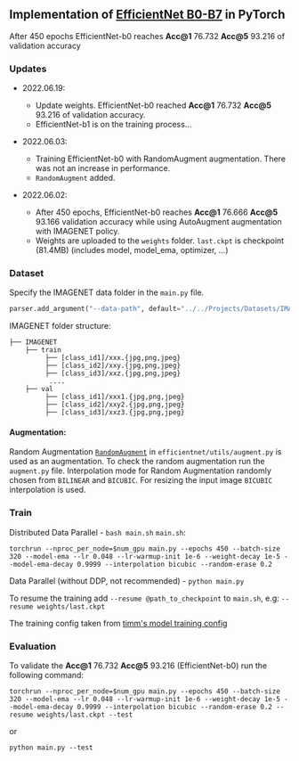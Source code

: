## Implementation of [EfficientNet B0-B7](https://arxiv.org/abs/1905.11946) in PyTorch

After 450 epochs EfficientNet-b0 reaches **Acc@1** 76.732 **Acc@5** 93.216 of validation accuracy

### Updates
* 2022.06.19:
    - Update weights. EfficientNet-b0 reached **Acc@1** 76.732 **Acc@5** 93.216 of validation accuracy.
    - EfficientNet-b1 is on the training process...

* 2022.06.03:
    - Training EfficientNet-b0 with RandomAugment augmentation. There was not an increase in performance.
    - `RandomAugment` added.

* 2022.06.02:
    - After 450 epochs, EfficientNet-b0 reaches **Acc@1** 76.666 **Acc@5** 93.166 validation accuracy while using
      AutoAugment augmentation with IMAGENET policy.
    - Weights are uploaded to the `weights` folder. `last.ckpt` is checkpoint (81.4MB) (includes model, model_ema,
      optimizer, ...)

### Dataset

Specify the IMAGENET data folder in the `main.py` file.

``` python
parser.add_argument("--data-path", default="../../Projects/Datasets/IMAGENET/", type=str, help="dataset path")
```

IMAGENET folder structure:

```
├── IMAGENET 
    ├── train
         ├── [class_id1]/xxx.{jpg,png,jpeg}
         ├── [class_id2]/xxy.{jpg,png,jpeg}
         ├── [class_id3]/xxz.{jpg,png,jpeg}
          ....
    ├── val
         ├── [class_id1]/xxx1.{jpg,png,jpeg}
         ├── [class_id2]/xxy2.{jpg,png,jpeg}
         ├── [class_id3]/xxz3.{jpg,png,jpeg}
```

#### Augmentation:

Random Augmentation [`RandomAugment`](efficientnet/utils/augment.py) in `efficientnet/utils/augment.py` is used as an
augmentation. To check the random augmentation run the `augment.py` file. Interpolation mode for Random Augmentation
randomly chosen from `BILINEAR` and `BICUBIC`. For resizing the input image `BICUBIC` interpolation is used.

### Train

Distributed Data Parallel - `bash main.sh`
`main.sh`:

```
torchrun --nproc_per_node=$num_gpu main.py --epochs 450 --batch-size 320 --model-ema --lr 0.048 --lr-warmup-init 1e-6 --weight-decay 1e-5 --model-ema-decay 0.9999 --interpolation bicubic --random-erase 0.2
```

Data Parallel (without DDP, not recommended) - `python main.py`

To resume the training add `--resume @path_to_checkpoint` to `main.sh`, e.g: `--resume weights/last.ckpt`

The training config taken from [timm's model training config](https://github.com/rwightman/pytorch-image-models)

### Evaluation

To validate the **Acc@1** 76.732 **Acc@5** 93.216 (EfficientNet-b0) run the following command:

```
torchrun --nproc_per_node=$num_gpu main.py --epochs 450 --batch-size 320 --model-ema --lr 0.048 --lr-warmup-init 1e-6 --weight-decay 1e-5 --model-ema-decay 0.9999 --interpolation bicubic --random-erase 0.2 --resume weights/last.ckpt --test
```
or
```
python main.py --test
```
